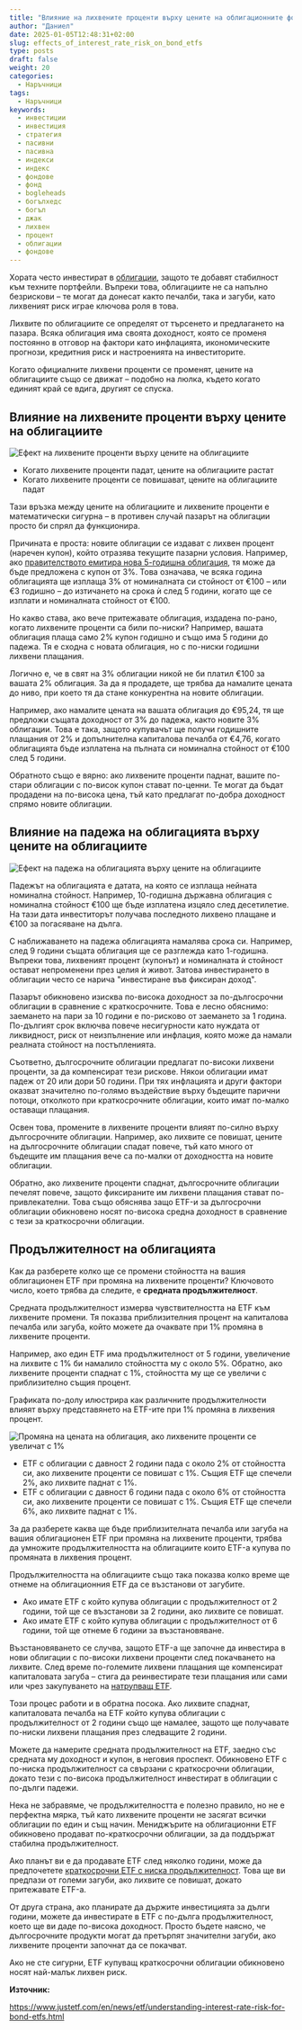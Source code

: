 ```yaml
---
title: "Влияние на лихвените проценти върху цените на облигационните фондове"
author: "Даниел"
date: 2025-01-05T12:48:31+02:00
slug: effects_of_interest_rate_risk_on_bond_etfs
type: posts
draft: false
weight: 20
categories:
  - Наръчници
tags:
  - Наръчници
keywords:
  - инвестиции
  - инвестиция
  - стратегия
  - пасивни
  - пасивна
  - индекси
  - индекс
  - фондове
  - фонд
  - bogleheads
  - богълхедс
  - богъл
  - джак
  - лихвен
  - процент
  - облигации
  - фондове
---
```


Хората често инвестират в [облигации](/dict/bond_fund/), защото те добавят стабилност към техните портфейли. Въпреки това, облигациите не са напълно безрискови – те могат да донесат както печалби, така и загуби, като лихвеният риск играе ключова роля в това.

Лихвите по облигациите се определят от търсенето и предлагането на пазара. Всяка облигация има своята доходност, която се променя постоянно в отговор на фактори като инфлацията, икономическите прогнози, кредитния риск и настроенията на инвеститорите.

Когато официалните лихвени проценти се променят, цените на облигациите също се движат – подобно на люлка, където когато единият край се вдига, другият се спуска.

## Влияние на лихвените проценти върху цените на облигациите

![Ефект на лихвените проценти върху цените на облигациите](/img/interest-rates-bond-prices.png)

* Когато лихвените проценти падат, цените на облигациите растат
* Когато лихвените проценти се повишават, цените на облигациите падат

Тази връзка между цените на облигациите и лихвените проценти е математически сигурна – в противен случай пазарът на облигации просто би спрял да функционира.

Причината е проста: новите облигации се издават с лихвен процент (наречен купон), който отразява текущите пазарни условия. Например, ако [правителството емитира нова 5-годишна облигация](/dict/government_securities/), тя може да бъде предложена с купон от 3%. Това означава, че всяка година облигацията ще изплаща 3% от номиналната си стойност от €100 – или €3 годишно – до изтичането на срока ѝ след 5 години, когато ще се изплати и номиналната стойност от €100.

Но какво става, ако вече притежавате облигация, издадена по-рано, когато лихвените проценти са били по-ниски? Например, вашата облигация плаща само 2% купон годишно и също има 5 години до падежа. Тя е сходна с новата облигация, но с по-ниски годишни лихвени плащания.

Логично е, че в свят на 3% облигации никой не би платил €100 за вашата 2% облигация. За да я продадете, ще трябва да намалите цената до ниво, при което тя да стане конкурентна на новите облигации.

Например, ако намалите цената на вашата облигация до €95,24, тя ще предложи същата доходност от 3% до падежа, както новите 3% облигации. Това е така, защото купувачът ще получи годишните плащания от 2% и допълнителна капиталова печалба от €4,76, когато облигацията бъде изплатена на пълната си номинална стойност от €100 след 5 години.

Обратното също е вярно: ако лихвените проценти паднат, вашите по-стари облигации с по-висок купон стават по-ценни. Те могат да бъдат продадени на по-висока цена, тъй като предлагат по-добра доходност спрямо новите облигации.

## Влияние на падежа на облигацията върху цените на облигациите

![Ефект на падежа на облигацията върху цените на облигациите](/img/interest-rates-bond-prices-age.png)

Падежът на облигацията е датата, на която се изплаща нейната номинална стойност. Например, 10-годишна държавна облигация с номинална стойност €100 ще бъде изплатена изцяло след десетилетие. На тази дата инвеститорът получава последното лихвено плащане и €100 за погасяване на дълга.

С наближаването на падежа облигацията намалява срока си. Например, след 9 години същата облигация ще се разглежда като 1-годишна. Въпреки това, лихвеният процент (купонът) и номиналната ѝ стойност остават непроменени през целия ѝ живот. Затова инвестирането в облигации често се нарича "инвестиране във фиксиран доход".

Пазарът обикновено изисква по-висока доходност за по-дългосрочни облигации в сравнение с краткосрочните. Това е лесно обяснимо: заемането на пари за 10 години е по-рисково от заемането за 1 година. По-дългият срок включва повече несигурности като нуждата от ликвидност, риск от неизпълнение или инфлация, която може да намали реалната стойност на постъпленията.

Съответно, дългосрочните облигации предлагат по-високи лихвени проценти, за да компенсират тези рискове. Някои облигации имат падеж от 20 или дори 50 години. При тях инфлацията и други фактори оказват значително по-голямо въздействие върху бъдещите парични потоци, отколкото при краткосрочните облигации, които имат по-малко оставащи плащания.

Освен това, промените в лихвените проценти влияят по-силно върху дългосрочните облигации. Например, ако лихвите се повишат, цените на дългосрочните облигации спадат повече, тъй като много от бъдещите им плащания вече са по-малки от доходността на новите облигации.

Обратно, ако лихвените проценти спаднат, дългосрочните облигации печелят повече, защото фиксираните им лихвени плащания стават по-привлекателни. Това също обяснява защо ETF-и за дългосрочни облигации обикновено носят по-висока средна доходност в сравнение с тези за краткосрочни облигации.

## Продължителност на облигацията

Как да разберете колко ще се промени стойността на вашия облигационен ETF при промяна на лихвените проценти? Ключовото число, което трябва да следите, е **средната продължителност**.

Средната продължителност измерва чувствителността на ETF към лихвените промени. Тя показва приблизителния процент на капиталова печалба или загуба, който можете да очаквате при 1% промяна в лихвените проценти.

Например, ако един ETF има продължителност от 5 години, увеличение на лихвите с 1% би намалило стойността му с около 5%. Обратно, ако лихвените проценти спаднат с 1%, стойността му ще се увеличи с приблизително същия процент.

Графиката по-долу илюстрира как различните продължителности влияят върху представянето на ETF-ите при 1% промяна в лихвения процент.

![Промяна на цената на облигация, ако лихвените проценти се увеличат с 1%](/img/interest-rates-bond-prices-drawdown.png)

* ETF с облигации с давност 2 години пада с около 2% от стойността си, ако лихвените проценти се повишат с 1%. Същия ETF ще спечели 2%, ако лихвите паднат с 1%.
* ETF с облигации с давност 6 години пада с около 6% от стойността си, ако лихвените проценти се повишат с 1%. Същия ETF ще спечели 6%, ако лихвите паднат с 1%.

За да разберете каква ще бъде приблизителната печалба или загуба на вашия облигационен ETF при промяна на лихвените проценти, трябва да умножите продължителността на облигациите които ETF-а купува по промяната в лихвения процент.

Продължителността на облигациите също така показва колко време ще отнеме на облигационния ETF да се възстанови от загубите.

-   Ако имате ETF с който купува облигации с продължителност от 2 години, той ще се възстанови за 2 години, ако лихвите се повишат.
-   Ако имате ETF с който купува облигации с продължителност от 6 години, той ще отнеме 6 години за възстановяване.

Възстановяването се случва, защото ETF-а ще започне да инвестира в нови облигации с по-високи лихвени проценти след покачването на лихвите. След време по-големите лихвени плащания ще компенсират капиталовата загуба – стига да реинвестирате тези плащания или сами или чрез закупуването на [натрупващ ETF](/dict/etf/#%D0%BD%D0%B0%D1%82%D1%80%D1%83%D0%BF%D0%B2%D0%B0%D1%89%D0%B8-accumulating-etf).

Този процес работи и в обратна посока. Ако лихвите спаднат, капиталовата печалба на ETF който купува облигации с продължителност от 2 години също ще намалее, защото ще получавате по-ниски лихвени плащания през следващите 2 години.

Можете да намерите средната продължителност на ETF, заедно със средната му доходност и купон, в неговия проспект. Обикновено ETF с по-ниска продължителност са свързани с краткосрочни облигации, докато тези с по-висока продължителност инвестират в облигации с по-дълги падежи.

Нека не забравяме, че продължителността е полезно правило, но не е перфектна мярка, тъй като лихвените проценти не засягат всички облигации по един и същ начин. Мениджърите на облигационни ETF обикновено продават по-краткосрочни облигации, за да поддържат стабилна продължителност.

Ако планът ви е да продавате ETF след няколко години, може да предпочетете [краткосрочни ETF с ниска продължителност](/dict/money_market_fund/). Това ще ви предпази от големи загуби, ако лихвите се повишат, докато притежавате ETF-а.

От друга страна, ако планирате да държите инвестицията за дълги години, можете да инвестирате в ETF с по-дълга продължителност, което ще ви даде по-висока доходност. Просто бъдете наясно, че дългосрочните продукти могат да претърпят значителни загуби, ако лихвените проценти започнат да се покачват.

Ако не сте сигурни, ETF купуващ краткосрочни облигации обикновено носят най-малък лихвен риск.

**Източник:**

https://www.justetf.com/en/news/etf/understanding-interest-rate-risk-for-bond-etfs.html
